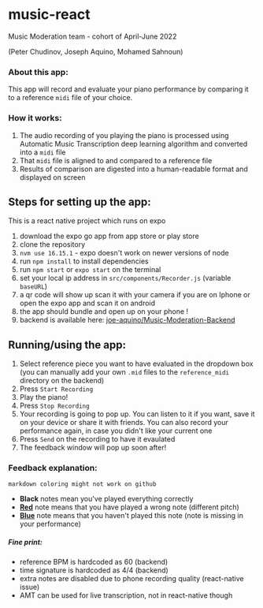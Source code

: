 # music-react
Music Moderation team - cohort of April-June 2022

(Peter Chudinov, Joseph Aquino, Mohamed Sahnoun)

### About this app:

This app will record and evaluate your piano performance by comparing it to a reference `midi` file of your choice.

### How it works:

1. The audio recording of you playing the piano is processed using Automatic Music Transcription deep learning algorithm and converted into a `midi` file
2. That `midi` file is aligned to and compared to a reference file
3. Results of comparison are digested into a human-readable format and displayed on screen

## Steps for setting up the app:

This is a react native project which runs on expo 

1. download the expo go app from app store or play store
2. clone the repository
3. `nvm use 16.15.1` - expo doesn't work on newer versions of node
4. run `npm install` to install dependencies 
5. run `npm start` or `expo start` on the terminal
6. set your local ip address in `src/components/Recorder.js` (variable `baseURL`)
7. a qr code will show up scan it with your camera if you are on Iphone or open the expo app and scan it on android
8. the app should bundle and open up on your phone !
9. backend is available here: [joe-aquino/Music-Moderation-Backend](https://github.com/joe-aquino/Music-Moderation-Backend)

## Running/using the app:

1. Select reference piece you want to have evaluated in the dropdown box (you can manually add your own `.mid` files to the `reference_midi` directory on the backend)
2. Press `Start Recording`
3. Play the piano!
4. Press `Stop Recording`
5. Your recording is going to pop up. You can listen to it if you want, save it on your device or share it with friends. You can also record your performance again, in case you didn't like your current one
6. Press `Send` on the recording to have it evaulated
7. The feedback window will pop up soon after!

### Feedback explanation:

`markdown coloring might not work on github`

- **Black** notes mean you've played everything correctly
- **[Red](#)** note means that you have played a wrong note (different pitch)
- **[Blue](#)** note means that you haven't played this note (note is missing in your performance)

##### Fine print:

- reference BPM is hardcoded as 60 (backend)
- time signature is hardcoded as 4/4 (backend)
- extra notes are disabled due to phone recording quality (react-native issue)
- AMT can be used for live transcription, not in react-native though

